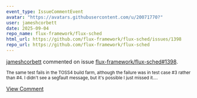 ```yaml
---
event_type: IssueCommentEvent
avatar: "https://avatars.githubusercontent.com/u/20071770?"
user: jameshcorbett
date: 2025-09-04
repo_name: flux-framework/flux-sched
html_url: https://github.com/flux-framework/flux-sched/issues/1398
repo_url: https://github.com/flux-framework/flux-sched
---
```


<a href='https://github.com/jameshcorbett' target='_blank'>jameshcorbett</a> commented on issue <a href='https://github.com/flux-framework/flux-sched/issues/1398' target='_blank'>flux-framework/flux-sched#1398</a>.

<small>The same test fails in the TOSS4 build farm, although the failure was in test case #3 rather than #4. I didn't see a segfault message, but it's possible I just missed it....</small>

<a href='https://github.com/flux-framework/flux-sched/issues/1398' target='_blank'>View Comment</a>